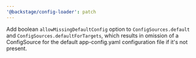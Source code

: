 ```yaml
---
'@backstage/config-loader': patch
---
```


Add boolean `allowMissingDefaultConfig` option to `ConfigSources.default` and
`ConfigSources.defaultForTargets`, which results in omission of a ConfigSource
for the default app-config.yaml configuration file if it's not present.
